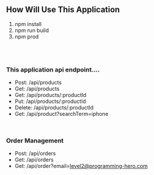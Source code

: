 ## How Will Use This Application

1. npm install   <br/>
2. npm run build    
3. npm prod 

<br/>
<br/>


### This application api endpoint....
* Post: /api/products 
* Get: /api/products
* Get: /api/products/:productId
* Put: /api/products/:productId 
* Delete: /api/products/:productId
* Get:  /api/product?searchTerm=iphone 
<br/>

### Order Management
* Post: /api/orders
* Get: /api/orders
* Get: /api/order?email=level2@programming-hero.com
